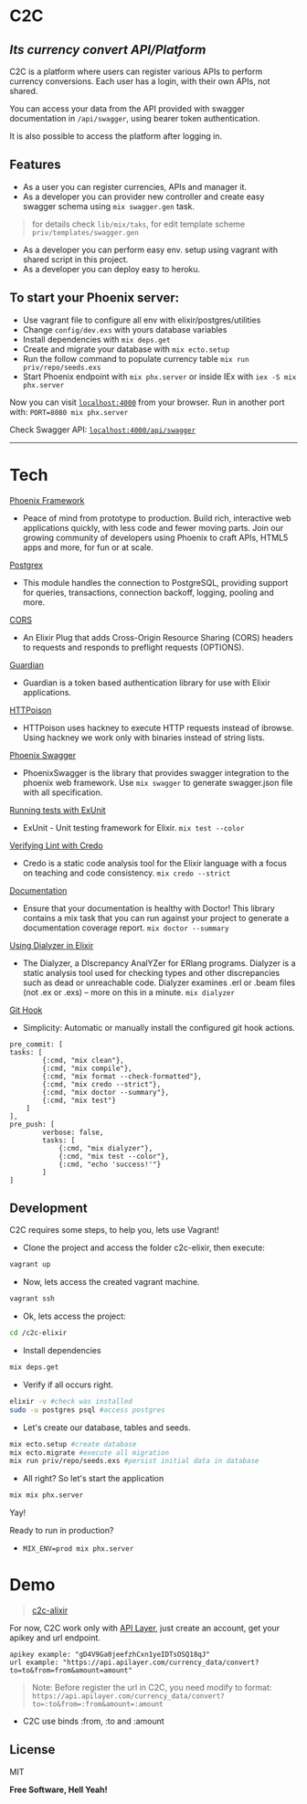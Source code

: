 # C2C 
## _Its currency convert API/Platform_

C2C is a platform where users can register various APIs to perform currency conversions. Each user has a login, with their own APIs, not shared.

You can access your data from the API provided with swagger documentation in `/api/swagger`, using bearer token authentication.

It is also possible to access the platform after logging in.

## Features
- As a user you can register currencies, APIs and manager it.
- As a developer you can provider new controller and create easy swagger schema using `mix swagger.gen` task.
>for details check `lib/mix/taks`, for edit template scheme `priv/templates/swagger.gen`
- As a developer you can perform easy env. setup using vagrant with shared script in this project.
- As a developer you can deploy easy to heroku.

## To start your Phoenix server:

- Use vagrant file to configure all env with elixir/postgres/utilities
- Change `config/dev.exs` with yours database variables
- Install dependencies with `mix deps.get`
- Create and migrate your database with `mix ecto.setup`
- Run the follow command to populate currency table `mix run priv/repo/seeds.exs`
- Start Phoenix endpoint with `mix phx.server` or inside IEx with `iex -S mix phx.server`

Now you can visit [`localhost:4000`](http://localhost:4000) from your browser.
Run in another port with:  `PORT=8080 mix phx.server`

Check Swagger API: [`localhost:4000/api/swagger`](http://localhost:4000/api/swagger)

<hr />

# Tech

[Phoenix Framework](https://phoenixframework.org/)
- Peace of mind from prototype to production.
Build rich, interactive web applications quickly, with less code and fewer moving parts. Join our growing community of developers using Phoenix to craft APIs, HTML5 apps and more, for fun or at scale.

[Postgrex](https://hexdocs.pm/postgrex/Postgrex.html)
- This module handles the connection to PostgreSQL, providing support for queries, transactions, connection backoff, logging, pooling and more.

[CORS](https://hex.pm/packages/cors_plug)
- An Elixir Plug that adds Cross-Origin Resource Sharing (CORS) headers to requests and responds to preflight requests (OPTIONS).

[Guardian](https://github.com/ueberauth/guardian)
- Guardian is a token based authentication library for use with Elixir applications.

[HTTPoison](https://github.com/edgurgel/httpoison)
- HTTPoison uses hackney to execute HTTP requests instead of ibrowse. Using hackney we work only with binaries instead of string lists.

[Phoenix Swagger](https://github.com/xerions/phoenix_swagger)
- PhoenixSwagger is the library that provides swagger integration to the phoenix web framework. Use `mix swagger` to generate swagger.json file with all specification.

[Running tests with ExUnit](https://hexdocs.pm/ex_unit/ExUnit.html)
* ExUnit - Unit testing framework for Elixir.
`mix test --color`

[Verifying Lint with Credo](https://github.com/rrrene/credo)
* Credo is a static code analysis tool for the Elixir language with a focus on teaching and code consistency.
`mix credo --strict`

[Documentation](https://github.com/akoutmos/doctor)
* Ensure that your documentation is healthy with Doctor! This library contains a mix task that you can run against your project to generate a documentation coverage report.
`mix doctor --summary`

[Using Dialyzer in Elixir](https://github.com/jeremyjh/dialyxir)
* The Dialyzer, a DIscrepancy AnalYZer for ERlang programs. Dialyzer is a static analysis tool used for checking types and other discrepancies such as dead or unreachable code. Dialyzer examines .erl or .beam files (not .ex or .exs) – more on this in a minute.
`mix dialyzer`

[Git Hook](https://github.com/qgadrian/elixir_git_hooks)
* Simplicity: Automatic or manually install the configured git hook actions.
```
pre_commit: [
tasks: [
        {:cmd, "mix clean"},
        {:cmd, "mix compile"},
        {:cmd, "mix format --check-formatted"},
        {:cmd, "mix credo --strict"},
        {:cmd, "mix doctor --summary"},
        {:cmd, "mix test"}
    ]
],
pre_push: [
        verbose: false,
        tasks: [
            {:cmd, "mix dialyzer"},
            {:cmd, "mix test --color"},
            {:cmd, "echo 'success!'"}
        ]
] 
```

## Development
C2C requires some steps, to help you, lets use Vagrant!
- Clone the project and access the folder c2c-elixir, then execute:
```sh
vagrant up
```
- Now, lets access the created vagrant machine.
```sh
vagrant ssh
```
- Ok, lets access the project:
```sh
cd /c2c-elixir
```
- Install dependencies 
```sh
mix deps.get
```
- Verify if all occurs right.
```sh
elixir -v #check was installed
sudo -u postgres psql #access postgres
```
- Let's create our database, tables and seeds.
```sh
mix ecto.setup #create database
mix ecto.migrate #execute all migration
mix run priv/repo/seeds.exs #persist initial data in database
```
- All right? So let's start the application
```sh
mix mix phx.server
```
Yay! 

Ready to run in production? 
- `MIX_ENV=prod mix phx.server`

# Demo
> [c2c-alixir](https://c2c-elixir.herokuapp.com/)
>
For now, C2C work only with [API Layer](https://apilayer.com/), just create an account, get your apikey and url endpoint.
``` 
apikey example: "gD4V9Ga0jeefzhCxn1yeIDTsOSQ18qJ"
url example: "https://api.apilayer.com/currency_data/convert?to=to&from=from&amount=amount"
```
> Note: Before register the url in C2C, you need modify to format:
> ``https://api.apilayer.com/currency_data/convert?to=:to&from=:from&amount=:amount``
- C2C use binds :from, :to and :amount

## License

MIT

**Free Software, Hell Yeah!**
